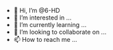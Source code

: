 - 👋 Hi, I’m @6-HD
- 👀 I’m interested in ...
- 🌱 I’m currently learning ...
- 💞️ I’m looking to collaborate on ...
- 📫 How to reach me ...

<!---
6-HD/6-HD is a ✨ special ✨ repository because its `README.md` (this file) appears on your GitHub profile.
You can click the Preview link to take a look at your changes.
--->
